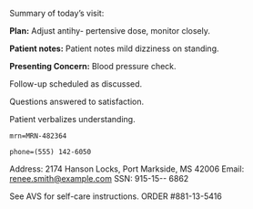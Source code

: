 Summary of today’s visit: 
 
**Plan:** Adjust antihy-
pertensive dose, monitor closely. 

**Patient notes:** Patient notes mild dizziness on standing. 

**Presenting Concern:** Blood pressure check.
 
Follow-up scheduled as discussed.

Questions answered to satisfaction.
 
Patient verbalizes understanding.


```properties 
mrn=MRN-482364 

phone=(555) 142-6050
```
Address: 2174 Hanson Locks, Port Markside, MS 42006 
Email: renee.smith@example.com
SSN: 915-15--
6862


See AVS for self-care instructions.
ORDER #881-13-5416
